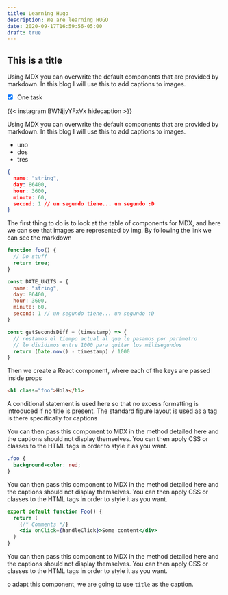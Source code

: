 ```yaml
---
title: Learning Hugo
description: We are learning HUGO
date: 2020-09-17T16:59:56-05:00
draft: true
---
```


## This is a title

Using MDX you can overwrite the default components that are provided by markdown. In this blog I will use this to add captions to images.

- [x] One task

{{< instagram BWNjjyYFxVx hidecaption  >}}

Using MDX you can overwrite the default components that are provided by markdown. In this blog I will use this to add captions to images.

- uno
- dos
- tres

```json
{
  name: "string",
  day: 86400,
  hour: 3600,
  minute: 60,
  second: 1 // un segundo tiene... un segundo :D
}
```

The first thing to do is to look at the table of components for MDX, and here we can see that images are represented by img. By following the link we can see the markdown

```javascript
function foo() {
  // Do stuff
  return true;
}

const DATE_UNITS = {
  name: "string",
  day: 86400,
  hour: 3600,
  minute: 60,
  second: 1 // un segundo tiene... un segundo :D
}

const getSecondsDiff = (timestamp) => {
  // restamos el tiempo actual al que le pasamos por parámetro
  // lo dividimos entre 1000 para quitar los milisegundos
  return (Date.now() - timestamp) / 1000
}
```

Then we create a React component, where each of the keys are passed inside props

```html
<h1 class="foo">Hola</h1>
```

A conditional statement is used here so that no excess formatting is introduced if no title is present. The standard figure layout is used as a tag is there specifically for captions

You can then pass this component to MDX in the method detailed here and the captions should not display themselves. You can then apply CSS or classes to the HTML tags in order to style it as you want.

```css
.foo {
  background-color: red;
}
```

You can then pass this component to MDX in the method detailed here and the captions should not display themselves. You can then apply CSS or classes to the HTML tags in order to style it as you want.

```jsx
export default function Foo() {
  return (
    {/* Comments */}
    <div onClick={handleClick}>Some content</div>
  )
}
```

You can then pass this component to MDX in the method detailed here and the captions should not display themselves. You can then apply CSS or classes to the HTML tags in order to style it as you want.

o adapt this component, we are going to use ``title`` as the caption.
